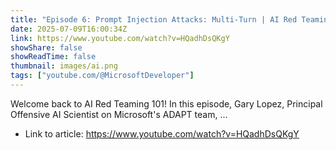```yaml
---
title: "Episode 6: Prompt Injection Attacks: Multi-Turn | AI Red Teaming 101"
date: 2025-07-09T16:00:34Z
link: https://www.youtube.com/watch?v=HQadhDsQKgY
showShare: false
showReadTime: false
thumbnail: images/ai.png
tags: ["youtube.com/@MicrosoftDeveloper"]
---
```

Welcome back to AI Red Teaming 101! In this episode, Gary Lopez, Principal Offensive AI Scientist on Microsoft's ADAPT team, ...

- Link to article: https://www.youtube.com/watch?v=HQadhDsQKgY